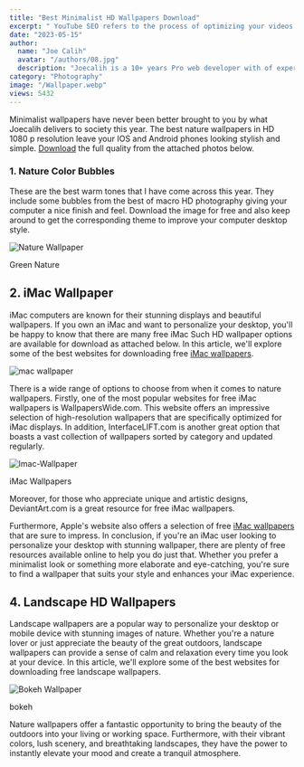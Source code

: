 ```yaml
---
title: "Best Minimalist HD Wallpapers Download"
excerpt: " YouTube SEO refers to the process of optimizing your videos for search engines such as Google and YouTube."
date: "2023-05-15"
author:
  name: "Joe Calih"
  avatar: "/authors/08.jpg"
  description: "Joecalih is a 10+ years Pro web developer with of experience in React and Next.js."
category: "Photography"
image: "/Wallpaper.webp"
views: 5432
---
```




Minimalist wallpapers have never been better brought to you by what Joecalih delivers to society this year. The best nature wallpapers in HD 1080 p resolution leave your IOS and Android phones looking stylish and simple. [Download](https://joecalih.co.ke/pro-lightroom-presets/) the full quality from the attached photos below.

### 1. Nature Color Bubbles

These are the best warm tones that I have come across this year. They include some bubbles from the best of macro HD photography giving your computer a nice finish and feel. Download the image for free and also keep around to get the corresponding theme to improve your computer desktop style.

![Nature Wallpaper](https://joecalih.co.ke/wp-content/uploads/2024/09/Nature.webp "Bubbles Wallpaper")

Green Nature

## 2. iMac Wallpaper

iMac computers are known for their stunning displays and beautiful wallpapers. If you own an iMac and want to personalize your desktop, you'll be happy to know that there are many free iMac Such HD wallpaper options are available for download as attached below. In this article, we'll explore some of the best websites for downloading free [iMac wallpapers](https://unsplash.com/s/photos/imac-wallpapers).

![mac wallpaper](https://joecalih.co.ke/wp-content/uploads/2024/09/mac-wallpaper-1024x624.webp)

There is a wide range of options to choose from when it comes to nature wallpapers. Firstly, one of the most popular websites for free iMac wallpapers is WallpapersWide.com. This website offers an impressive selection of high-resolution wallpapers that are specifically optimized for iMac displays. In addition, InterfaceLIFT.com is another great option that boasts a vast collection of wallpapers sorted by category and updated regularly.

![Imac-Wallpaper](https://joecalih.co.ke/wp-content/uploads/2024/05/Imac-Wallpaper-1.webp)

iMac Wallpapers

Moreover, for those who appreciate unique and artistic designs, DeviantArt.com is a great resource for free iMac wallpapers.

Furthermore, Apple's website also offers a selection of free [iMac wallpapers](https://discussions.apple.com/thread/4028308) that are sure to impress. In conclusion, if you're an iMac user looking to personalize your desktop with stunning wallpaper, there are plenty of free resources available online to help you do just that. Whether you prefer a minimalist look or something more elaborate and eye-catching, you're sure to find a wallpaper that suits your style and enhances your iMac experience.

## 4. Landscape HD Wallpapers

Landscape wallpapers are a popular way to personalize your desktop or mobile device with stunning images of nature. Whether you're a nature lover or just appreciate the beauty of the great outdoors, landscape wallpapers can provide a sense of calm and relaxation every time you look at your device. In this article, we'll explore some of the best websites for downloading free landscape wallpapers.

![Bokeh Wallpaper](https://joecalih.co.ke/wp-content/uploads/2024/05/bokeh-1.webp)

bokeh

Nature wallpapers offer a fantastic opportunity to bring the beauty of the outdoors into your living or working space. Furthermore, with their vibrant colors, lush scenery, and breathtaking landscapes, they have the power to instantly elevate your mood and create a tranquil atmosphere.
